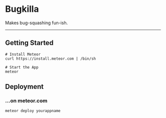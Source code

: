 # Bugkilla

Makes bug-squashing fun-ish.

----

## Getting Started


```
# Install Meteor
curl https://install.meteor.com | /bin/sh

# Start the App
meteor
```

## Deployment

### …on meteor.com

```
meteor deploy yourappname
```